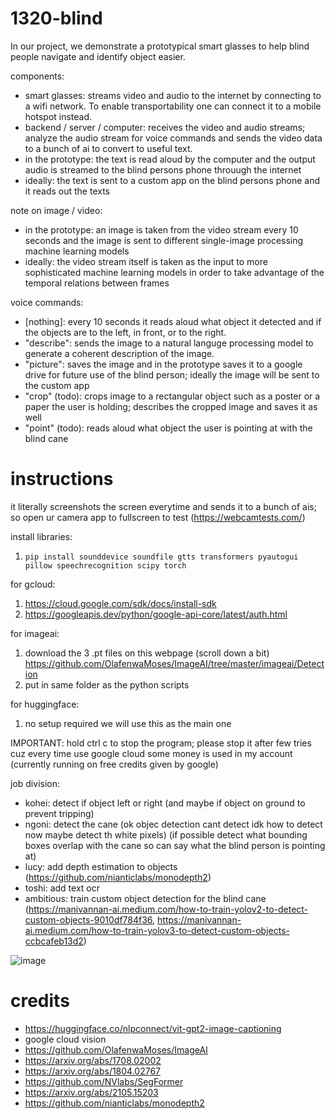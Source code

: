 # 1320-blind

In our project, we demonstrate a prototypical smart glasses to help blind people navigate and identify object easier.

components:
- smart glasses: streams video and audio to the internet by connecting to a wifi network. To enable transportability one can connect it to a mobile hotspot instead.
- backend / server / computer: receives the video and audio streams; analyze the audio stream for voice commands and sends the video data to a bunch of ai to convert to useful text.
- in the prototype: the text is read aloud by the computer and the output audio is streamed to the blind persons phone throuugh the internet
- ideally: the text is sent to a custom app on the blind persons phone and it reads out the texts

note on image / video:
- in the prototype: an image is taken from the video stream every 10 seconds and the image is sent to different single-image processing machine learning models
- ideally: the video stream itself is taken as the input to more sophisticated machine learning models in order to take advantage of the temporal relations between frames

voice commands:
- [nothing]: every 10 seconds it reads aloud what object it detected and if the objects are to the left, in front, or to the right.
- "describe": sends the image to a natural languge processing model to generate a coherent description of the image.
- "picture": saves the image and in the prototype saves it to a google drive for future use of the blind person; ideally the image will be sent to the custom app
- "crop" (todo): crops image to a rectangular object such as a poster or a paper the user is holding; describes the cropped image and saves it as well
- "point" (todo): reads aloud what object the user is pointing at with the blind cane

# instructions

it literally screenshots the screen everytime and sends it to a bunch of ais; 
so open ur camera app to fullscreen to test (https://webcamtests.com/)

install libraries: 

1. `pip install sounddevice soundfile gtts transformers pyautogui pillow speechrecognition scipy torch`

for gcloud:

1. https://cloud.google.com/sdk/docs/install-sdk
2. https://googleapis.dev/python/google-api-core/latest/auth.html

for imageai:

1. download the 3 .pt files on this webpage (scroll down a bit) https://github.com/OlafenwaMoses/ImageAI/tree/master/imageai/Detection
2. put in same folder as the python scripts

for huggingface:

1. no setup required we will use this as the main one

IMPORTANT: hold ctrl c to stop the program; please stop it after few tries cuz every time use google cloud some money is used in my account (currently running on free credits given by google)

job division:

- kohei: detect if object left or right (and maybe if object on ground to prevent tripping)
- ngoni: detect the cane (ok objec detection cant detect idk how to detect now maybe detect th white pixels) (if possible detect what bounding boxes overlap with the cane so can say what the blind person is pointing at)
- lucy: add depth estimation to objects (https://github.com/nianticlabs/monodepth2)
- toshi: add text ocr
- ambitious: train custom object detection for the blind cane (https://manivannan-ai.medium.com/how-to-train-yolov2-to-detect-custom-objects-9010df784f36, https://manivannan-ai.medium.com/how-to-train-yolov3-to-detect-custom-objects-ccbcafeb13d2)

![image](https://cdn.discordapp.com/attachments/652418855142031361/1094896113640804393/o10042023154935.png)

# credits

- https://huggingface.co/nlpconnect/vit-gpt2-image-captioning
- google cloud vision
- https://github.com/OlafenwaMoses/ImageAI
- https://arxiv.org/abs/1708.02002
- https://arxiv.org/abs/1804.02767
- https://github.com/NVlabs/SegFormer
- https://arxiv.org/abs/2105.15203
- https://github.com/nianticlabs/monodepth2
